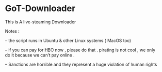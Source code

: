 # GoT-Downloader
This is A live-steaming Downloader

Notes :

– the script runs in Ubuntu & other Linux systems ( MacOS too)

– if you can pay for HBO now , please do that . pirating is not cool , we only do it because we can’t pay online .

– Sanctions are horrible and they represent a huge violation of human rights
